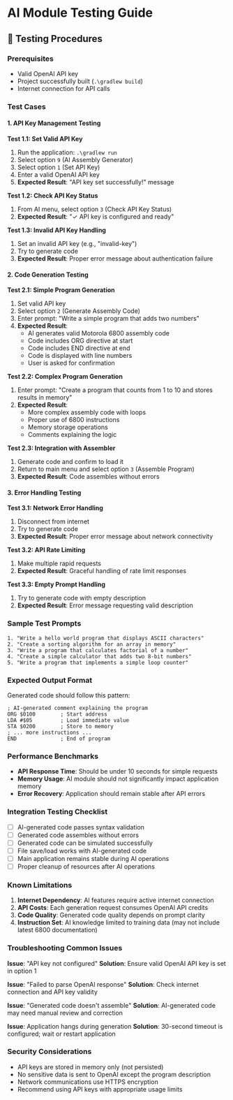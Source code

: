 # AI Module Testing Guide

## 🧪 Testing Procedures

### Prerequisites
- Valid OpenAI API key
- Project successfully built (`.\gradlew build`)
- Internet connection for API calls

### Test Cases

#### 1. API Key Management Testing

**Test 1.1: Set Valid API Key**
1. Run the application: `.\gradlew run`
2. Select option `9` (AI Assembly Generator)
3. Select option `1` (Set API Key)
4. Enter a valid OpenAI API key
5. **Expected Result**: "API key set successfully!" message

**Test 1.2: Check API Key Status**
1. From AI menu, select option `3` (Check API Key Status)
2. **Expected Result**: "✓ API key is configured and ready"

**Test 1.3: Invalid API Key Handling**
1. Set an invalid API key (e.g., "invalid-key")
2. Try to generate code
3. **Expected Result**: Proper error message about authentication failure

#### 2. Code Generation Testing

**Test 2.1: Simple Program Generation**
1. Set valid API key
2. Select option `2` (Generate Assembly Code)
3. Enter prompt: "Write a simple program that adds two numbers"
4. **Expected Result**: 
   - AI generates valid Motorola 6800 assembly code
   - Code includes ORG directive at start
   - Code includes END directive at end
   - Code is displayed with line numbers
   - User is asked for confirmation

**Test 2.2: Complex Program Generation**
1. Enter prompt: "Create a program that counts from 1 to 10 and stores results in memory"
2. **Expected Result**: 
   - More complex assembly code with loops
   - Proper use of 6800 instructions
   - Memory storage operations
   - Comments explaining the logic

**Test 2.3: Integration with Assembler**
1. Generate code and confirm to load it
2. Return to main menu and select option `3` (Assemble Program)
3. **Expected Result**: Code assembles without errors

#### 3. Error Handling Testing

**Test 3.1: Network Error Handling**
1. Disconnect from internet
2. Try to generate code
3. **Expected Result**: Proper error message about network connectivity

**Test 3.2: API Rate Limiting**
1. Make multiple rapid requests
2. **Expected Result**: Graceful handling of rate limit responses

**Test 3.3: Empty Prompt Handling**
1. Try to generate code with empty description
2. **Expected Result**: Error message requesting valid description

### Sample Test Prompts

```
1. "Write a hello world program that displays ASCII characters"
2. "Create a sorting algorithm for an array in memory"
3. "Write a program that calculates factorial of a number"
4. "Create a simple calculator that adds two 8-bit numbers"
5. "Write a program that implements a simple loop counter"
```

### Expected Output Format

Generated code should follow this pattern:
```assembly
; AI-generated comment explaining the program
ORG $0100        ; Start address
LDA #$05         ; Load immediate value
STA $0200        ; Store to memory
; ... more instructions ...
END              ; End of program
```

### Performance Benchmarks

- **API Response Time**: Should be under 10 seconds for simple requests
- **Memory Usage**: AI module should not significantly impact application memory
- **Error Recovery**: Application should remain stable after API errors

### Integration Testing Checklist

- [ ] AI-generated code passes syntax validation
- [ ] Generated code assembles without errors
- [ ] Generated code can be simulated successfully
- [ ] File save/load works with AI-generated code
- [ ] Main application remains stable during AI operations
- [ ] Proper cleanup of resources after AI operations

### Known Limitations

1. **Internet Dependency**: AI features require active internet connection
2. **API Costs**: Each generation request consumes OpenAI API credits
3. **Code Quality**: Generated code quality depends on prompt clarity
4. **Instruction Set**: AI knowledge limited to training data (may not include latest 6800 documentation)

### Troubleshooting Common Issues

**Issue**: "API key not configured"
**Solution**: Ensure valid OpenAI API key is set in option 1

**Issue**: "Failed to parse OpenAI response"
**Solution**: Check internet connection and API key validity

**Issue**: "Generated code doesn't assemble"
**Solution**: AI-generated code may need manual review and correction

**Issue**: Application hangs during generation
**Solution**: 30-second timeout is configured; wait or restart application

### Security Considerations

- API keys are stored in memory only (not persisted)
- No sensitive data is sent to OpenAI except the program description
- Network communications use HTTPS encryption
- Recommend using API keys with appropriate usage limits
